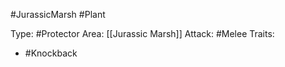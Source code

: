 #JurassicMarsh #Plant

Type: #Protector
Area: [[Jurassic Marsh]]
Attack: #Melee
Traits:
- #Knockback